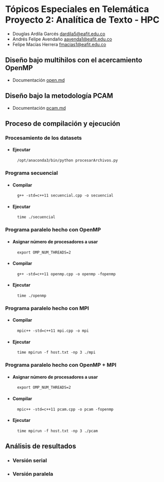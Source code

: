 # Tópicos Especiales en Telemática Proyecto 2: Analítica de Texto - HPC

- Douglas Ardila Garcés dardila5@eafit.edu.co
- Andrés Felipe Avendaño aavenda1@eafit.edu.co
- Felipe Macías Herrera fmacias1@eafit.edu.co

## Diseño bajo multihilos con el acercamiento OpenMP

- Documentación [open.md](openmp.md)

## Diseño bajo la metodología PCAM

- Documentación [pcam.md](pcam.md)

## Proceso de compilación y ejecución
### Procesamiento de los datasets
- #### Ejecutar

        /opt/anaconda3/bin/python procesarArchivos.py
### Programa secuencial
- #### Compilar

        g++ -std=c++11 secuencial.cpp -o secuencial
- #### Ejecutar

        time ./secuencial
### Programa paralelo hecho con OpenMP
- #### Asignar número de procesadores a usar

        export OMP_NUM_THREADS=2
- #### Compilar

        g++ -std=c++11 openmp.cpp -o openmp -fopenmp
        
- #### Ejecutar

        time ./openmp
### Programa paralelo hecho con MPI
- #### Compilar

        mpic++ -std=c++11 mpi.cpp -o mpi
- #### Ejecutar

        time mpirun -f host.txt -np 3 ./mpi
### Programa paralelo hecho con OpenMP + MPI
- #### Asignar número de procesadores a usar

        export OMP_NUM_THREADS=2
- #### Compilar

        mpic++ -std=c++11 pcam.cpp -o pcam -fopenmp
- #### Ejecutar

        time mpirun -f host.txt -np 3 ./pcam

## Análisis de resultados
- ### Versión serial
- ### Versión paralela
